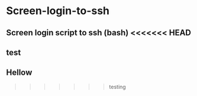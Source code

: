 # Screen-login-to-ssh
Screen login script to ssh (bash)
	<<<<<<< HEAD
---
test
---
## Hellow




>>>>>>> testing

